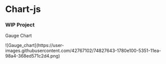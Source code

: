# Chart-js

<h3>WIP Project</h3>

Gauge Chart
<div>
![Gauge_chart](https://user-images.githubusercontent.com/42767102/74827643-1780e100-5351-11ea-98a4-368ed571c2d4.png)
</div>
